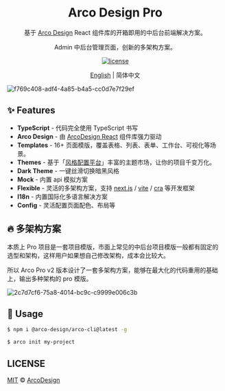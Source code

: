<div align="center">
  <h1>Arco Design Pro</h1>
</div>

<div align="center">

基于 [Arco Design](https://arco.design/) React 组件库的开箱即用的中后台前端解决方案。

Admin 中后台管理页面，创新的多架构方案。

[![license](https://img.shields.io/badge/license-MIT-blue.svg)](https://github.com/arco-design/arco-design-pro/blob/main/LICENSE)

</div>

<div align="center">

[English](./README.md) | 简体中文

</div>

![f769c408-adf4-4a85-b4a5-cc0d7e7f29ef](https://user-images.githubusercontent.com/19399269/148364725-b7a36383-04a9-4d67-87a4-91e970d0d083.gif)

## ✨ Features

- **TypeScript**  -  代码完全使用 TypeScript 书写
- **Arco Design**  -  由 [ArcoDesign React](https://github.com/arco-design/arco-design) 组件库强力驱动
- **Templates** - 16+ 页面模版，覆盖表格、列表、表单、工作台、可视化等场景。
- **Themes** - 基于「[风格配置平台](https://arco.design/themes)」丰富的主题市场，让你的项目千变万化。
- **Dark Theme**  -  一键丝滑切换暗黑风格
- **Mock**  -  内置 api 模拟方案
- **Flexible** - 灵活的多架构方案，支持 [next.js](https://github.com/vercel/next.js) / [vite](https://github.com/vitejs/vite) / [cra](https://github.com/facebook/create-react-app) 等开发框架
- **I18n** - 内置国际化多语言解决方案
- **Config** - 灵活配置页面配色、布局等

## 🔥 多架构方案

本质上 Pro 项目是一套项目模版，市面上常见的中后台项目模版一般都有固定的选型和架构，这样用户如果想自己修改架构，成本会比较大。

所以 Arco Pro v2 版本设计了一套多架构方案，能够在最大化的代码重用的基础上，输出多种架构的 pro 模版。

![2c7d7cf6-75a8-4014-bc9c-c9999e006c3b](https://user-images.githubusercontent.com/19399269/148364848-bd19d06c-6ca4-4faf-abbf-671ebb05e680.png)

## 🌈 Usage

```bash
$ npm i @arco-design/arco-cli@latest -g

$ arco init my-project
```

## LICENSE

[MIT](./README.md) © [ArcoDesign](https://arco.design)
